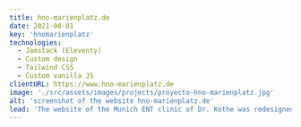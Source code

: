 ```yaml
---
title: hno-marienplatz.de
date: 2021-08-01
key: 'hnomarienplatz'
technologies:
  - Jamstack (Eleventy)
  - Custom design
  - Tailwind CSS
  - Custom vanilla JS
clientURL: https://www.hno-marienplatz.de
image: './src/assets/images/projects/proyecto-hno-marienplatz.jpg'
alt: 'screenshot of the website hno-marienplatz.de'
lead: 'The website of the Munich ENT clinic of Dr. Kothe was redesigned to achieve a clear, confidence-inspiring feel. The site was previously running Wordpress. The relaunch went smoothly and without any loss of rankings. Thanks to the optimization, the website now performs much better in search engines.'
---
```

